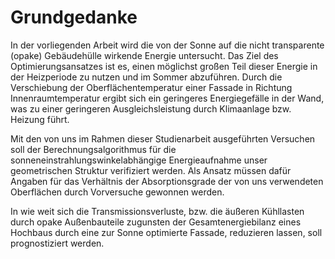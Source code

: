 # Grundgedanke

In der vorliegenden Arbeit wird die von der Sonne auf die nicht transparente (opake) Gebäudehülle wirkende Energie untersucht.
Das Ziel des Optimierungsansatzes ist es, einen möglichst großen Teil dieser Energie in der Heizperiode zu nutzen und im Sommer abzuführen. Durch die Verschiebung der Oberflächentemperatur einer Fassade in Richtung Innenraumtemperatur ergibt sich ein geringeres Energiegefälle in der Wand, was zu einer geringeren Ausgleichsleistung durch Klimaanlage bzw. Heizung führt.

Mit den von uns im Rahmen dieser Studienarbeit ausgeführten Versuchen soll  der Berechnungsalgorithmus für die sonneneinstrahlungswinkelabhängige Energieaufnahme  unser geometrischen Struktur verifiziert werden. Als Ansatz müssen dafür Angaben für das Verhältnis der Absorptionsgrade der von uns verwendeten Oberflächen durch Vorversuche gewonnen werden.  

In wie weit sich die Transmissionsverluste, bzw. die äußeren Kühllasten durch opake Außenbauteile zugunsten der Gesamtenergiebilanz eines Hochbaus durch eine zur Sonne optimierte Fassade, reduzieren lassen, soll prognostiziert werden.
